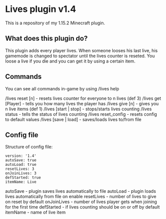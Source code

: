 **Lives plugin v1.4**
=================

This is a repository of my 1.15.2 Minecraft plugin.


## What does this plugin do? ##
This plugin adds every player lives. When someone looses his last live, his gamemode is changed to spectator until the lives counter is reseted. You loose a live if you die and you can get it by using a certain item.

## Commands ##
You can see all commands in-game by using /lives help

/lives reset [n] - resets lives counter for everyone to n lives (def 3)
/lives get [Player] - tells you how many lives the player has
/lives give [n] - gives you n live items (def 1)
/lives [start | stop] - stops/starts lives counting
/lives status - tells the status of lives counting
/lives reset_config - resets config to default values
/lives [save | load] - saves/loads lives to/from file

## Config file ##
Structure of config file:

    version: '1.4'
    autoSave: true
    autoLoad: true
    resetLives: 3
    onJoinLives: 3
    defStarted: true
    itemName: Live

autoSave - plugin saves lives automatically to file
autoLoad - plugin loads lives automatically from file on enable
resetLives - number of lives to give on reset by default
onJoinLives - number of lives player gets when joining for the first time
defStarted - if lives counting should be on or off by default
itemName - name of live item

